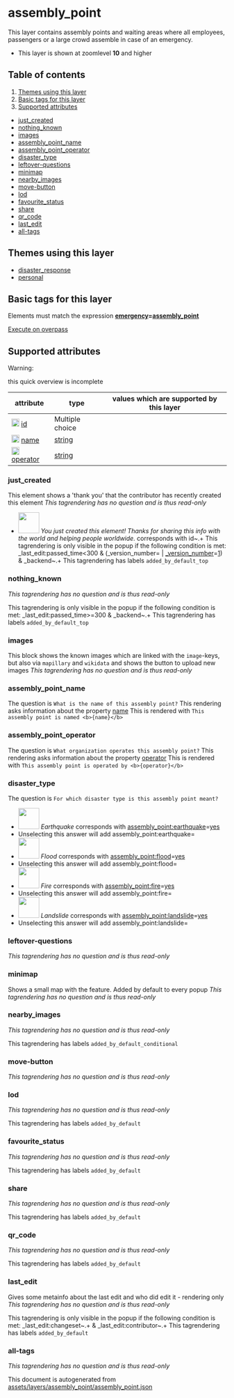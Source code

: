 [//]: # (WARNING: this file is automatically generated. Please find the sources at the bottom and edit those sources)



 assembly_point 
================





This layer contains assembly points and waiting areas where all employees, passengers or a large crowd assemble in case of an emergency.






  - This layer is shown at zoomlevel **10** and higher



## Table of contents

1. [ Themes using this layer ](#-themes-using-this-layer-)
2. [ Basic tags for this layer ](#-basic-tags-for-this-layer-)
3. [ Supported attributes ](#-supported-attributes-)
  - [just_created](#just_created)
  - [nothing_known](#nothing_known)
  - [images](#images)
  - [assembly_point_name](#assembly_point_name)
  - [assembly_point_operator](#assembly_point_operator)
  - [disaster_type](#disaster_type)
  - [leftover-questions](#leftover-questions)
  - [minimap](#minimap)
  - [nearby_images](#nearby_images)
  - [move-button](#move-button)
  - [lod](#lod)
  - [favourite_status](#favourite_status)
  - [share](#share)
  - [qr_code](#qr_code)
  - [last_edit](#last_edit)
  - [all-tags](#all-tags)

 Themes using this layer 
-------------------------





  - [disaster_response](https://mapcomplete.org/disaster_response)
  - [personal](https://mapcomplete.org/personal)




 Basic tags for this layer 
---------------------------



Elements must match the expression **<a href='https://wiki.openstreetmap.org/wiki/Key:emergency' target='_blank'>emergency</a>=<a href='https://wiki.openstreetmap.org/wiki/Tag:emergency%3Dassembly_point' target='_blank'>assembly_point</a>**

[Execute on overpass](http://overpass-turbo.eu/?Q=%5Bout%3Ajson%5D%5Btimeout%3A90%5D%3B%28%20%20%20%20nwr%5B%22emergency%22%3D%22assembly_point%22%5D%28%7B%7Bbbox%7D%7D%29%3B%0A%29%3Bout%20body%3B%3E%3Bout%20skel%20qt%3B)



 Supported attributes 
----------------------



Warning: 

this quick overview is incomplete



attribute | type | values which are supported by this layer
----------- | ------ | ------------------------------------------
[<img src='https://mapcomplete.org/assets/svg/statistics.svg' height='18px'>](https://taginfo.openstreetmap.org/keys/id#values) [id](https://wiki.openstreetmap.org/wiki/Key:id) | Multiple choice | 
[<img src='https://mapcomplete.org/assets/svg/statistics.svg' height='18px'>](https://taginfo.openstreetmap.org/keys/name#values) [name](https://wiki.openstreetmap.org/wiki/Key:name) | [string](../SpecialInputElements.md#string) | 
[<img src='https://mapcomplete.org/assets/svg/statistics.svg' height='18px'>](https://taginfo.openstreetmap.org/keys/operator#values) [operator](https://wiki.openstreetmap.org/wiki/Key:operator) | [string](../SpecialInputElements.md#string) | 


### just_created
This element shows a 'thank you' that the contributor has recently created this element
_This tagrendering has no question and is thus read-only_

 - <img src='https://raw.githubusercontent.com/pietervdvn/MapComplete/develop/./assets/svg/party.svg' style='width: 3rem; height: 3rem'> *You just created this element! Thanks for sharing this info with the world and helping people worldwide.* corresponds with id~.+
This tagrendering is only visible in the popup if the following condition is met: _last_edit:passed_time<300 & (_version_number= | <a href='https://wiki.openstreetmap.org/wiki/Key:_version_number' target='_blank'>_version_number</a>=<a href='https://wiki.openstreetmap.org/wiki/Tag:_version_number%3D1' target='_blank'>1</a>) & _backend~.+
This tagrendering has labels 
`added_by_default_top`

### nothing_known

_This tagrendering has no question and is thus read-only_


This tagrendering is only visible in the popup if the following condition is met: _last_edit:passed_time>=300 & _backend~.+
This tagrendering has labels 
`added_by_default_top`

### images
This block shows the known images which are linked with the `image`-keys, but also via `mapillary` and `wikidata` and shows the button to upload new images
_This tagrendering has no question and is thus read-only_





### assembly_point_name

The question is `What is the name of this assembly point?`
This rendering asks information about the property 
[name](https://wiki.openstreetmap.org/wiki/Key:name)
This is rendered with `This assembly point is named <b>{name}</b>`




### assembly_point_operator

The question is `What organization operates this assembly point?`
This rendering asks information about the property 
[operator](https://wiki.openstreetmap.org/wiki/Key:operator)
This is rendered with `This assembly point is operated by <b>{operator}</b>`




### disaster_type

The question is `For which disaster type is this assembly point meant?`

 - <img src='https://raw.githubusercontent.com/pietervdvn/MapComplete/develop/./assets/layers/assembly_point/earthquake.svg' style='width: 3rem; height: 3rem'> *Earthquake* corresponds with <a href='https://wiki.openstreetmap.org/wiki/Key:assembly_point:earthquake' target='_blank'>assembly_point:earthquake</a>=<a href='https://wiki.openstreetmap.org/wiki/Tag:assembly_point:earthquake%3Dyes' target='_blank'>yes</a>
 - Unselecting this answer will add assembly_point:earthquake=
 - <img src='https://raw.githubusercontent.com/pietervdvn/MapComplete/develop/./assets/layers/assembly_point/flood.svg' style='width: 3rem; height: 3rem'> *Flood* corresponds with <a href='https://wiki.openstreetmap.org/wiki/Key:assembly_point:flood' target='_blank'>assembly_point:flood</a>=<a href='https://wiki.openstreetmap.org/wiki/Tag:assembly_point:flood%3Dyes' target='_blank'>yes</a>
 - Unselecting this answer will add assembly_point:flood=
 - <img src='https://raw.githubusercontent.com/pietervdvn/MapComplete/develop/./assets/layers/assembly_point/fire.svg' style='width: 3rem; height: 3rem'> *Fire* corresponds with <a href='https://wiki.openstreetmap.org/wiki/Key:assembly_point:fire' target='_blank'>assembly_point:fire</a>=<a href='https://wiki.openstreetmap.org/wiki/Tag:assembly_point:fire%3Dyes' target='_blank'>yes</a>
 - Unselecting this answer will add assembly_point:fire=
 - <img src='https://raw.githubusercontent.com/pietervdvn/MapComplete/develop/./assets/layers/assembly_point/landslide.svg' style='width: 3rem; height: 3rem'> *Landslide* corresponds with <a href='https://wiki.openstreetmap.org/wiki/Key:assembly_point:landslide' target='_blank'>assembly_point:landslide</a>=<a href='https://wiki.openstreetmap.org/wiki/Tag:assembly_point:landslide%3Dyes' target='_blank'>yes</a>
 - Unselecting this answer will add assembly_point:landslide=



### leftover-questions

_This tagrendering has no question and is thus read-only_





### minimap
Shows a small map with the feature. Added by default to every popup
_This tagrendering has no question and is thus read-only_





### nearby_images

_This tagrendering has no question and is thus read-only_



This tagrendering has labels 
`added_by_default_conditional`

### move-button

_This tagrendering has no question and is thus read-only_





### lod

_This tagrendering has no question and is thus read-only_



This tagrendering has labels 
`added_by_default`

### favourite_status

_This tagrendering has no question and is thus read-only_



This tagrendering has labels 
`added_by_default`

### share

_This tagrendering has no question and is thus read-only_



This tagrendering has labels 
`added_by_default`

### qr_code

_This tagrendering has no question and is thus read-only_



This tagrendering has labels 
`added_by_default`

### last_edit
Gives some metainfo about the last edit and who did edit it - rendering only
_This tagrendering has no question and is thus read-only_


This tagrendering is only visible in the popup if the following condition is met: _last_edit:changeset~.+ & _last_edit:contributor~.+
This tagrendering has labels 
`added_by_default`

### all-tags

_This tagrendering has no question and is thus read-only_



 

This document is autogenerated from [assets/layers/assembly_point/assembly_point.json](https://github.com/pietervdvn/MapComplete/blob/develop/assets/layers/assembly_point/assembly_point.json)
